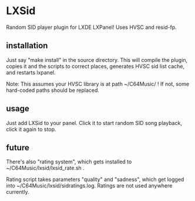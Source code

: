 # LXSid

Random SID player plugin for LXDE LXPanel! Uses HVSC and resid-fp.

## installation
Just say "make install" in the source directory. This will compile the plugin, copies it and the scripts to correct places, generates HVSC sid list cache, and restarts lxpanel.

Note: This assumes your HVSC library is at path ~/C64Music/ ! If not, some hard-coded paths should be replaced.

## usage
Just add LXSid to your panel. Click it to start random SID song playback, click it again to stop.


## future
There's also "rating system", which gets installed to ~/C64Music/lxsid/lxsid_rate.sh .

Rating script takes parameters "quality" and "sadness", which get logged into ~/C64Music/lxsid/sidratings.log. Ratings are not used anywhere currently.
